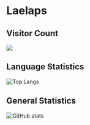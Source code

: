 # Laelaps

## Visitor Count

![](https://visitor-badge.laobi.icu/badge?page_id=lae-laps.lae-laps)

## Language Statistics

![Top Langs](https://github-readme-stats.vercel.app/api/top-langs/?username=lae-laps&theme=light)

## General Statistics

![GitHub stats](https://github-readme-stats.vercel.app/api?username=lae-laps&show_icons=true&theme=gruvbox)
